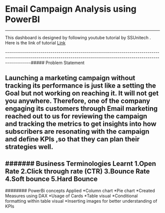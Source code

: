 # Email Campaign Analysis using PowerBI
-------------------------------------------------------------------------------------------------------------------------------------------------------------------------

This dashboard is designed by following youtube tutorial by SSUnitech . Here is the link of tutorial [Link](https://www.youtube.com/watch?v=ayYMzlkkHZw&list=PLNRxk1s77zfjBng6EFeEQKVJ7DkqTc4ze&index=9)

-------------------------------------------------------------------------------------------------------------------------------------------------------------------------##### Problem Statement

Launching a marketing campaign without tracking its performance is just like a setting the Goal but not working on reaching it. It will not get you anywhere. Therefore, one of the company engaging its customers through Email marketing reached out to us for reviewing the campaign and tracking the metrics to get insights into how subscribers are resonating with the campaign and define KPIs ,so that they can plan their strategies well.
-------------------------------------------------------------------------------------------------------------------------------------------------------------------------
####### Business Terminologies Learnt
1.Open Rate
2.Click through rate (CTR)
3.Bounce Rate
4.Soft bounce
5.Hard Bounce
-------------------------------------------------------------------------------------------------------------------------------------------------------------------------
######## PowerBi concepts Applied
*Column chart
*Pie chart
*Created Measures using DAX
*Usage of Cards 
*Table visual
*Conditional formatting within table visual
*Inserting images for better understanding of KPIs
